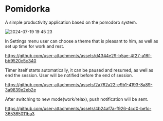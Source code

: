 # Pomidorka

A simple productivity application based on the pomodoro system.

![2024-07-19 19 45 23](https://github.com/user-attachments/assets/11d81c4e-f70e-45dc-ae6d-99a41474c851)

In Settings menu user can choose a theme that is pleasant to him, as well as set up time for work and rest. 

https://github.com/user-attachments/assets/d4344e29-b5ae-4f27-a16f-bb9520c5c340

Timer itself starts automatically, it can be paused and resumed, as well as end the session. User will be notified before the end of session.

https://github.com/user-attachments/assets/2a762a22-e9b1-4193-8a89-3a9839e2eb2e

After switching to new mode(work/relax), push notification will be sent.  

https://github.com/user-attachments/assets/4b24af7a-f926-4cd0-be1c-365365011ba3
